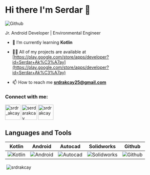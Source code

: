 # Hi there I'm Serdar 👋

![Github](https://i.hizliresim.com/2ppi1ht.gif)


 Jr. Android Developer | Environmental Engineer




- 🌱 I’m currently learning **Kotlin**

- 👨‍💻 All of my projects are available at [https://play.google.com/store/apps/developer?id=Serdar+Ak%C3%A7ay](https://play.google.com/store/apps/developer?id=Serdar+Ak%C3%A7ay)

- 📫 How to reach me **srdrakcay25@gmail.com**

 
 
 <h3 align="left">Connect with me:</h3>
<p align="left">
<a href="https://twitter.com/srdr_akcay" target="blank"><img align="center" src="https://raw.githubusercontent.com/rahuldkjain/github-profile-readme-generator/master/src/images/icons/Social/twitter.svg" alt="srdr_akcay" height="50" width="50" /></a>        <a href="https://linkedin.com/in/serdarakcay" target="blank"><img align="center" src="https://raw.githubusercontent.com/rahuldkjain/github-profile-readme-generator/master/src/images/icons/Social/linked-in-alt.svg" alt="serdarakcay" height="50" width="50" /></a>      <a href="https://medium.com/@srdrakcay" target="blank"><img align="center" src="https://raw.githubusercontent.com/rahuldkjain/github-profile-readme-generator/master/src/images/icons/Social/medium.svg" alt="srdrakcay" height="50" width="50" /></a>
</p>

## Languages and Tools 

Kotlin | Android | Autocad | Solidworks | Github | 
--- | --- | --- | --- |--- |
![ Kotlin](https://camo.githubusercontent.com/76ae44a94388e048be2d8f5730d221c844f291162e6c5cdd632b1623a1b859f8/68747470733a2f2f7777772e766563746f726c6f676f2e7a6f6e652f6c6f676f732f6b6f746c696e6c616e672f6b6f746c696e6c616e672d69636f6e2e737667) |![Android](https://camo.githubusercontent.com/7304f21b705920688c0e61e755b941ce7fef798fbb255dbdfb34fa2fccd3c1fa/68747470733a2f2f646576656c6f7065722e616e64726f69642e636f6d2f696d616765732f6c6f676f732f616e64726f69642e737667) | ![Autocad](https://icons.iconarchive.com/icons/dakirby309/simply-styled/96/Autodesk-Autocad-icon.png) | ![Solidworks](https://i.hizliresim.com/5edwhdl.png) | ![Github](https://icons.iconarchive.com/icons/danleech/simple/96/github-icon.png) | 



  

<p>&nbsp;<img align="center" src="https://github-readme-stats.vercel.app/api?username=srdrakcay&show_icons=true&locale=en" alt="srdrakcay" /></p>

